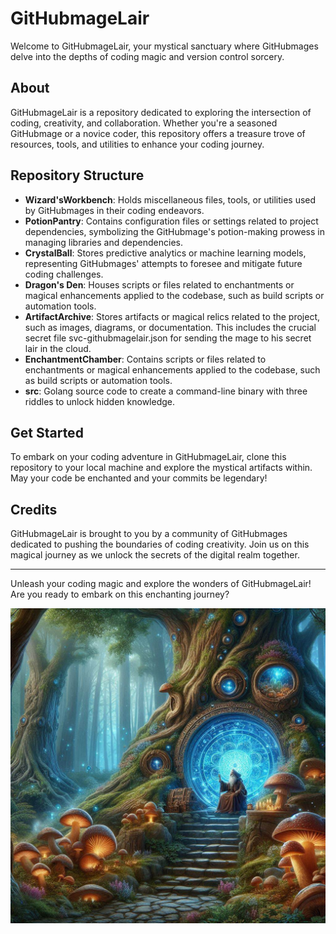 # GitHubmageLair

Welcome to GitHubmageLair, your mystical sanctuary where GitHubmages delve into the depths of coding magic and version control sorcery.

## About

GitHubmageLair is a repository dedicated to exploring the intersection of coding, creativity, and collaboration. Whether you're a seasoned GitHubmage or a novice coder, this repository offers a treasure trove of resources, tools, and utilities to enhance your coding journey.

## Repository Structure

- **Wizard'sWorkbench**: Holds miscellaneous files, tools, or utilities used by GitHubmages in their coding endeavors.
- **PotionPantry**: Contains configuration files or settings related to project dependencies, symbolizing the GitHubmage's potion-making prowess in managing libraries and dependencies.
- **CrystalBall**: Stores predictive analytics or machine learning models, representing GitHubmages' attempts to foresee and mitigate future coding challenges.
- **Dragon's Den**: Houses scripts or files related to enchantments or magical enhancements applied to the codebase, such as build scripts or automation tools.
- **ArtifactArchive**: Stores artifacts or magical relics related to the project, such as images, diagrams, or documentation. This includes the crucial secret file svc-githubmagelair.json for sending the mage to his secret lair in the cloud.
- **EnchantmentChamber**: Contains scripts or files related to enchantments or magical enhancements applied to the codebase, such as build scripts or automation tools.
- **src**: Golang source code to create a command-line binary with three riddles to unlock hidden knowledge.

## Get Started

To embark on your coding adventure in GitHubmageLair, clone this repository to your local machine and explore the mystical artifacts within. May your code be enchanted and your commits be legendary!

## Credits

GitHubmageLair is brought to you by a community of GitHubmages dedicated to pushing the boundaries of coding creativity. Join us on this magical journey as we unlock the secrets of the digital realm together.

---

Unleash your coding magic and explore the wonders of GitHubmageLair! Are you ready to embark on this enchanting journey?

![GitHubmageLair](GitHubmageLair.jpg)
